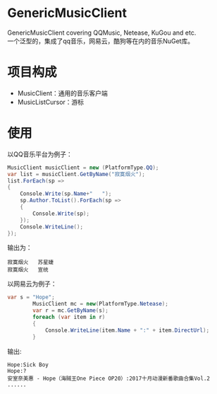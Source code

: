# GenericMusicClient
GenericMusicClient covering QQMusic, Netease, KuGou and etc.    
一个泛型的，集成了qq音乐，网易云，酷狗等在内的音乐NuGet库。  
# 项目构成  
- MusicClient：通用的音乐客户端  
- MusicListCursor：游标  
# 使用  
以QQ音乐平台为例子：  
```csharp  
MusicClient musicClient = new (PlatformType.QQ);
var list = musicClient.GetByName("寂寞烟火");
list.ForEach(sp =>
{
    Console.Write(sp.Name+"   ");
    sp.Author.ToList().ForEach(sp =>
    {
        Console.Write(sp);
    });
    Console.WriteLine();
});
```
输出为：
```
寂寞烟火   苏星婕
寂寞烟火   宣统
```
以网易云为例子：
```csharp
var s = "Hope";
        MusicClient mc = new(PlatformType.Netease);
        var r = mc.GetByName(s);
        foreach (var item in r)
        {
            Console.WriteLine(item.Name + ":" + item.DirectUrl);
        }
```
输出:
```
Hope:Sick Boy
Hope:?
安室奈美惠 - Hope（海贼王One Piece OP20）:2017十月动漫新番歌曲合集Vol.2
......
```
